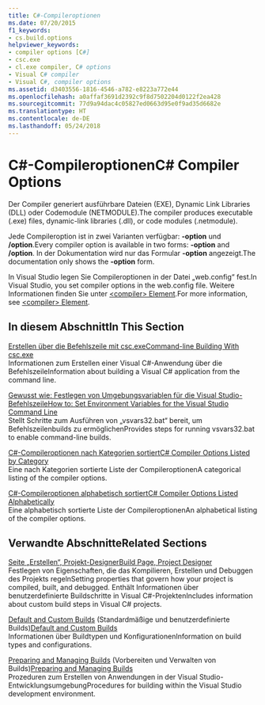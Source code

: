 ```yaml
---
title: C#-Compileroptionen
ms.date: 07/20/2015
f1_keywords:
- cs.build.options
helpviewer_keywords:
- compiler options [C#]
- csc.exe
- cl.exe compiler, C# options
- Visual C# compiler
- Visual C#, compiler options
ms.assetid: d3403556-1816-4546-a782-e8223a772e44
ms.openlocfilehash: a0affaf3691d2392c9f8d7502204d0122f2ea428
ms.sourcegitcommit: 77d9a94dac4c05827ed0663d95e0f9ad35d6682e
ms.translationtype: HT
ms.contentlocale: de-DE
ms.lasthandoff: 05/24/2018
---
```

# <a name="c-compiler-options"></a><span data-ttu-id="76762-102">C#-Compileroptionen</span><span class="sxs-lookup"><span data-stu-id="76762-102">C# Compiler Options</span></span>
<span data-ttu-id="76762-103">Der Compiler generiert ausführbare Dateien (EXE), Dynamic Link Libraries (DLL) oder Codemodule (NETMODULE).</span><span class="sxs-lookup"><span data-stu-id="76762-103">The compiler produces executable (.exe) files, dynamic-link libraries (.dll), or code modules (.netmodule).</span></span>  
  
 <span data-ttu-id="76762-104">Jede Compileroption ist in zwei Varianten verfügbar: **-option** und **/option**.</span><span class="sxs-lookup"><span data-stu-id="76762-104">Every compiler option is available in two forms: **-option** and **/option**.</span></span> <span data-ttu-id="76762-105">In der Dokumentation wird nur das Formular **-option** angezeigt.</span><span class="sxs-lookup"><span data-stu-id="76762-105">The documentation only shows the **-option** form.</span></span>  
  
 <span data-ttu-id="76762-106">In Visual Studio legen Sie Compileroptionen in der Datei „web.config“ fest.</span><span class="sxs-lookup"><span data-stu-id="76762-106">In Visual Studio, you set compiler options in the web.config file.</span></span> <span data-ttu-id="76762-107">Weitere Informationen finden Sie unter [\<compiler> Element](../../../framework/configure-apps/file-schema/compiler/compiler-element.md).</span><span class="sxs-lookup"><span data-stu-id="76762-107">For more information, see [\<compiler> Element](../../../framework/configure-apps/file-schema/compiler/compiler-element.md).</span></span>  
  
## <a name="in-this-section"></a><span data-ttu-id="76762-108">In diesem Abschnitt</span><span class="sxs-lookup"><span data-stu-id="76762-108">In This Section</span></span>  
 [<span data-ttu-id="76762-109">Erstellen über die Befehlszeile mit csc.exe</span><span class="sxs-lookup"><span data-stu-id="76762-109">Command-line Building With csc.exe</span></span>](command-line-building-with-csc-exe.md)  
 <span data-ttu-id="76762-110">Informationen zum Erstellen einer Visual C#-Anwendung über die Befehlszeile</span><span class="sxs-lookup"><span data-stu-id="76762-110">Information about building a Visual C# application from the command line.</span></span>  
  
 [<span data-ttu-id="76762-111">Gewusst wie: Festlegen von Umgebungsvariablen für die Visual Studio-Befehlszeile</span><span class="sxs-lookup"><span data-stu-id="76762-111">How to: Set Environment Variables for the Visual Studio Command Line</span></span>](how-to-set-environment-variables-for-the-visual-studio-command-line.md)  
 <span data-ttu-id="76762-112">Stellt Schritte zum Ausführen von „vsvars32.bat“ bereit, um Befehlszeilenbuilds zu ermöglichen</span><span class="sxs-lookup"><span data-stu-id="76762-112">Provides steps for running vsvars32.bat  to enable command-line builds.</span></span>  
  
 [<span data-ttu-id="76762-113">C#-Compileroptionen nach Kategorien sortiert</span><span class="sxs-lookup"><span data-stu-id="76762-113">C# Compiler Options Listed by Category</span></span>](listed-by-category.md)  
 <span data-ttu-id="76762-114">Eine nach Kategorien sortierte Liste der Compileroptionen</span><span class="sxs-lookup"><span data-stu-id="76762-114">A categorical listing of the compiler options.</span></span>  
  
 [<span data-ttu-id="76762-115">C#-Compileroptionen alphabetisch sortiert</span><span class="sxs-lookup"><span data-stu-id="76762-115">C# Compiler Options Listed Alphabetically</span></span>](listed-alphabetically.md)  
 <span data-ttu-id="76762-116">Eine alphabetisch sortierte Liste der Compileroptionen</span><span class="sxs-lookup"><span data-stu-id="76762-116">An alphabetical listing of the compiler options.</span></span>  
  
## <a name="related-sections"></a><span data-ttu-id="76762-117">Verwandte Abschnitte</span><span class="sxs-lookup"><span data-stu-id="76762-117">Related Sections</span></span>  
 [<span data-ttu-id="76762-118">Seite „Erstellen“, Projekt-Designer</span><span class="sxs-lookup"><span data-stu-id="76762-118">Build Page, Project Designer</span></span>](/visualstudio/ide/reference/build-page-project-designer-csharp)  
 <span data-ttu-id="76762-119">Festlegen von Eigenschaften, die das Kompilieren, Erstellen und Debuggen des Projekts regeln</span><span class="sxs-lookup"><span data-stu-id="76762-119">Setting properties that govern how your project is compiled, built, and debugged.</span></span> <span data-ttu-id="76762-120">Enthält Informationen über benutzerdefinierte Buildschritte in Visual C#-Projekten</span><span class="sxs-lookup"><span data-stu-id="76762-120">Includes information about custom build steps in Visual C# projects.</span></span>  
  
 <span data-ttu-id="76762-121">[Default and Custom Builds](/visualstudio/ide/compiling-and-building-in-visual-studio) (Standardmäßige und benutzerdefinierte Builds)</span><span class="sxs-lookup"><span data-stu-id="76762-121">[Default and Custom Builds](/visualstudio/ide/compiling-and-building-in-visual-studio)</span></span>  
 <span data-ttu-id="76762-122">Informationen über Buildtypen und Konfigurationen</span><span class="sxs-lookup"><span data-stu-id="76762-122">Information on build types and configurations.</span></span>  
  
 <span data-ttu-id="76762-123">[Preparing and Managing Builds](/visualstudio/ide/building-and-cleaning-projects-and-solutions-in-visual-studio) (Vorbereiten und Verwalten von Builds)</span><span class="sxs-lookup"><span data-stu-id="76762-123">[Preparing and Managing Builds](/visualstudio/ide/building-and-cleaning-projects-and-solutions-in-visual-studio)</span></span>  
 <span data-ttu-id="76762-124">Prozeduren zum Erstellen von Anwendungen in der Visual Studio-Entwicklungsumgebung</span><span class="sxs-lookup"><span data-stu-id="76762-124">Procedures for building within the Visual Studio development environment.</span></span>
